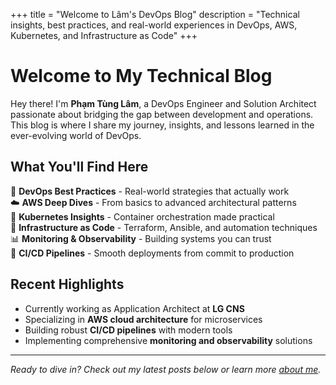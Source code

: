+++
title = "Welcome to Lâm's DevOps Blog"
description = "Technical insights, best practices, and real-world experiences in DevOps, AWS, Kubernetes, and Infrastructure as Code"
+++

# Welcome to My Technical Blog

Hey there! I'm **Phạm Tùng Lâm**, a DevOps Engineer and Solution Architect passionate about bridging the gap between development and operations. This blog is where I share my journey, insights, and lessons learned in the ever-evolving world of DevOps.

## What You'll Find Here

🔧 **DevOps Best Practices** - Real-world strategies that actually work  
☁️ **AWS Deep Dives** - From basics to advanced architectural patterns  
🚢 **Kubernetes Insights** - Container orchestration made practical  
🤖 **Infrastructure as Code** - Terraform, Ansible, and automation techniques  
📊 **Monitoring & Observability** - Building systems you can trust  
🔄 **CI/CD Pipelines** - Smooth deployments from commit to production

## Recent Highlights

- Currently working as Application Architect at **LG CNS**
- Specializing in **AWS cloud architecture** for microservices
- Building robust **CI/CD pipelines** with modern tools
- Implementing comprehensive **monitoring and observability** solutions

---

*Ready to dive in? Check out my latest posts below or learn more [about me](/posts/about_me/).*